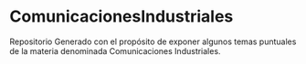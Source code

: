 # ComunicacionesIndustriales
Repositorio Generado con el propósito de exponer algunos temas puntuales de la materia denominada Comunicaciones Industriales.
